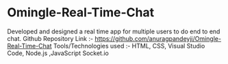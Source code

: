 # Omingle-Real-Time-Chat

Developed and designed a real time app for multiple users to do end to end chat.
Github Repository Link :- https://github.com/anuragpandeyji/Omingle-Real-Time-Chat
Tools/Technologies used :- HTML, CSS, Visual Studio Code, Node.js ,JavaScript Socket.io 
